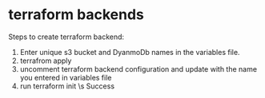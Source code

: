 # terraform backends 

Steps to create terraform backend:
1. Enter unique s3 bucket and DyanmoDb names in the variables file. 
2. terrafrom apply
2. uncomment terraform backend configuration and update with the name you entered in variables file
3. run terraform init \s
Success


